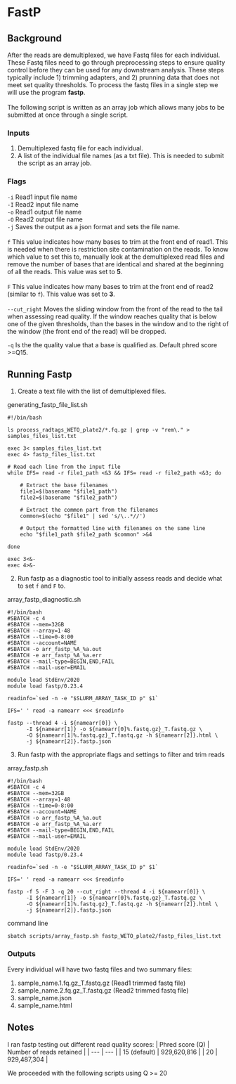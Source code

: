 # FastP

## Background
After the reads are demultiplexed, we have Fastq files for each individual. These Fastq files need to go through preprocessing steps to ensure quality control before they can be used for any downstream analysis. These steps typically include 1) trimming adapters, and 2) prunning data that does not meet set quality thresholds. To process the fastq files in a single step we will use the program **fastp**.  \
  \
The following script is written as an array job which allows many jobs to be submitted at once through a single script.     
  
### Inputs
1. Demultiplexed fastq file for each individual.
2. A list of the individual file names (as a txt file). This is needed to submit the script as an array job.
### Flags
`-i` Read1 input file name  \
`-I` Read2 input file name  \
`-o` Read1 output file name  \
`-O` Read2 output file name  \
`-j` Saves the output as a json format and sets the file name.  \
  \
`f` This value indicates how many bases to trim at the front end of read1. This is needed when there is restriction site contamination on the reads. To know which value to set this to, manually look at the demultiplexed read files and remove the number of bases that are identical and shared at the beginning of all the reads. This value was set to **5**.  \
  \
`F` This value indicates how many bases to trim at the front end of read2 (similar to `f`). This value was set to **3**.  \
  \
`--cut_right` Moves the sliding window from the front of the read to the tail when assessing read quality. If the window reaches quality that is below one of the given thresholds, than the bases in the window and to the right of the window (the front end of the read) will be dropped. 
  
`-q` Is the the quality value that a base is qualified as. Default phred score >=Q15.

## Running Fastp
1) Create a text file with the list of demultiplexed files.

generating_fastp_file_list.sh
```
#!/bin/bash

ls process_radtags_WETO_plate2/*.fq.gz | grep -v "rem\." > samples_files_list.txt

exec 3< samples_files_list.txt
exec 4> fastp_files_list.txt

# Read each line from the input file
while IFS= read -r file1_path <&3 && IFS= read -r file2_path <&3; do

    # Extract the base filenames
    file1=$(basename "$file1_path")
    file2=$(basename "$file2_path")

    # Extract the common part from the filenames
    common=$(echo "$file1" | sed 's/\..*//')

    # Output the formatted line with filenames on the same line
    echo "$file1_path $file2_path $common" >&4

done

exec 3<&-
exec 4>&-
```
2) Run fastp as a diagnostic tool to initially assess reads and decide what to set `f` and `F` to.  
  
array_fastp_diagnostic.sh
```
#!/bin/bash
#SBATCH -c 4
#SBATCH --mem=32GB
#SBATCH --array=1-48
#SBATCH --time=0-8:00
#SBATCH --account=NAME
#SBATCH -o arr_fastp_%A_%a.out
#SBATCH -e arr_fastp_%A_%a.err
#SBATCH --mail-type=BEGIN,END,FAIL
#SBATCH --mail-user=EMAIL

module load StdEnv/2020
module load fastp/0.23.4

readinfo=`sed -n -e "$SLURM_ARRAY_TASK_ID p" $1`

IFS=' ' read -a namearr <<< $readinfo

fastp --thread 4 -i ${namearr[0]} \
      -I ${namearr[1]} -o ${namearr[0]%.fastq.gz}_T.fastq.gz \
      -O ${namearr[1]%.fastq.gz}_T.fastq.gz -h ${namearr[2]}.html \
      -j ${namearr[2]}.fastp.json
```
3) Run fastp with the appropriate flags and settings to filter and trim reads
  
array_fastp.sh
```
#!/bin/bash
#SBATCH -c 4
#SBATCH --mem=32GB
#SBATCH --array=1-48
#SBATCH --time=0-8:00
#SBATCH --account=NAME
#SBATCH -o arr_fastp_%A_%a.out
#SBATCH -e arr_fastp_%A_%a.err
#SBATCH --mail-type=BEGIN,END,FAIL
#SBATCH --mail-user=EMAIL

module load StdEnv/2020
module load fastp/0.23.4

readinfo=`sed -n -e "$SLURM_ARRAY_TASK_ID p" $1`

IFS=' ' read -a namearr <<< $readinfo

fastp -f 5 -F 3 -q 20 --cut_right --thread 4 -i ${namearr[0]} \
      -I ${namearr[1]} -o ${namearr[0]%.fastq.gz}_T.fastq.gz \
      -O ${namearr[1]%.fastq.gz}_T.fastq.gz -h ${namearr[2]}.html \
	  -j ${namearr[2]}.fastp.json
```
command line
```
sbatch scripts/array_fastp.sh fastp_WETO_plate2/fastp_files_list.txt 
```
### Outputs
Every individual will have two fastq files and two summary files:
1) sample_name.1.fq.gz_T.fastq.gz (Read1 trimmed fastq file)
2) sample_name.2.fq.gz_T.fastq.gz (Read2 trimmed fastq file)
3) sample_name.json
4) sample_name.html

## Notes
I ran fastp testing out different read quality scores:
| Phred score (Q) | Number of reads retained |
| --- | --- |
| 15 (default) | 929,620,816 |
| 20 | 929,487,304 |

We proceeded with the following scripts using Q >= 20 
 
